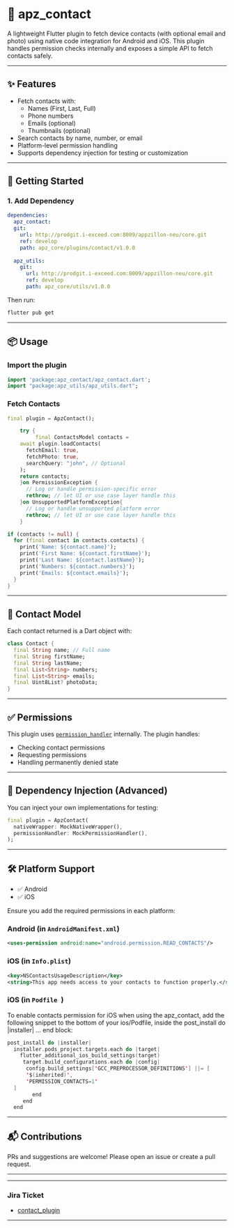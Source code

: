 # 📇 apz_contact

A lightweight Flutter plugin to fetch device contacts (with optional email and photo) using native code integration for Android and iOS. This plugin handles permission checks internally and exposes a simple API to fetch contacts safely.

---

## ✨ Features

- Fetch contacts with:
  - Names (First, Last, Full)
  - Phone numbers
  - Emails (optional)
  - Thumbnails (optional)
- Search contacts by name, number, or email
- Platform-level permission handling
- Supports dependency injection for testing or customization

---

## 🚀 Getting Started

### 1. Add Dependency

```yaml
dependencies:
  apz_contact:
  git:
    url: http://prodgit.i-exceed.com:8009/appzillon-neu/core.git
    ref: develop
    path: apz_core/plugins/contact/v1.0.0
  
  apz_utils:
    git:
      url: http://prodgit.i-exceed.com:8009/appzillon-neu/core.git
      ref: develop
      path: apz_core/utils/v1.0.0
```

Then run:

```bash
flutter pub get
```

---

## 📦 Usage

### Import the plugin

```dart
import 'package:apz_contact/apz_contact.dart';
import "package:apz_utils/apz_utils.dart";
```

### Fetch Contacts

```dart
final plugin = ApzContact();

    try {
         final ContactsModel contacts =
    await plugin.loadContacts(
      fetchEmail: true,
      fetchPhoto: true,
      searchQuery: "john", // Optional
    );
    return contacts;
    }on PermissionException {
      // Log or handle permission-specific error
      rethrow; // let UI or use case layer handle this
    }on UnsupportedPlatformException{
      // Log or handle unsupported platform error
      rethrow; // let UI or use case layer handle this
    }

if (contacts != null) {
  for (final contact in contacts.contacts) {
    print('Name: ${contact.name}');
    print('First Name: ${contact.firstName}');
    print('Last Name: ${contact.lastName}');
    print('Numbers: ${contact.numbers}');
    print('Emails: ${contact.emails}');
  }
} 

```

---

## 📄 Contact Model

Each contact returned is a Dart object with:

```dart
class Contact {
  final String name; // Full name
  final String firstName;
  final String lastName;
  final List<String> numbers;
  final List<String> emails;
  final Uint8List? photoData;
}
```

---

## ✅ Permissions

This plugin uses [`permission_handler`](https://pub.dev/packages/permission_handler) internally. The plugin handles:

- Checking contact permissions
- Requesting permissions
- Handling permanently denied state

---

## 🧪 Dependency Injection (Advanced)

You can inject your own implementations for testing:

```dart
final plugin = ApzContact(
  nativeWrapper: MockNativeWrapper(),
  permissionHandler: MockPermissionHandler(),
);
```

---

## 🛠 Platform Support

- ✅ Android
- ✅ iOS

Ensure you add the required permissions in each platform:

### Android (in `AndroidManifest.xml`)

```xml
<uses-permission android:name="android.permission.READ_CONTACTS"/>
```

### iOS (in `Info.plist`)

```xml
<key>NSContactsUsageDescription</key>
<string>This app needs access to your contacts to function properly.</string>
```
### iOS (in `Podfile `)
To enable contacts permission for iOS when using the apz_contact,
add the following snippet to the bottom of your ios/Podfile, inside the post_install do |installer| ... end block:

```swift
post_install do |installer|
  installer.pods_project.targets.each do |target|
    flutter_additional_ios_build_settings(target)
     target.build_configurations.each do |config|
      config.build_settings['GCC_PREPROCESSOR_DEFINITIONS'] ||= [
      '$(inherited)',
      'PERMISSION_CONTACTS=1'
  ]
        end
     end
  end
```  

---

## 📬 Contributions

PRs and suggestions are welcome! Please open an issue or create a pull request.

---

---

### Jira Ticket

- [contact_plugin](https://appzillon.atlassian.net/browse/AN-80)

---
